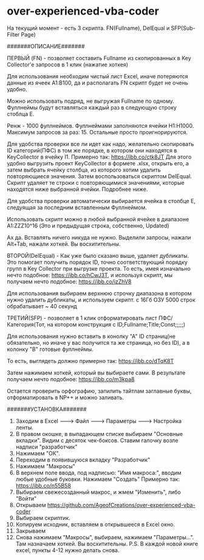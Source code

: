 # over-experienced-vba-coder
На текущий момент - есть 3 скрипта. FN(Fullname), DelEqual и SFP(Sub-Filter Page)


#######ОПИСАНИЕ#######


ПЕРВЫЙ (FN) - позволяет составить Fullname из скопированных в Key Collector'e запросов в 1 клик (нажатие хоткея)

  Для использования необходим чистый лист Excel, иначе потеряются данные из ячеек A1:B100, да и располагать FN скрипт будет не очень удобно.
  
  Можно использовать подряд, не выгружая Fullname по одному. Фуллнеймы будут вставляться каждый раз в следующую строку стоблца E.
  
  Ренж - 1000 фуллнеймов. Фуллнеймами заполняются ячейки H1:H1000. Максимум запросов за раз: 15. Остальные просто проигнорируются.
  
  Для удобства проверки все ли идет как надо, желательно скопировать ID категорий(ПФС) в том же порядке, 
      в котором они находятся в KeyCollector в ячейку I1. Примерно так: https://ibb.co/ctk8JT
         Для этого удобно выгрузить проект KeyCollector в формете .xlsx, открыть его, а затем выбрать ячейку столбца, из которого хотим удалить повторяющиеся значения. Затем воспользоваться скриптом DelEqual. Скрипт удаляет те строки с повторяющимися значениями, которые находятся ниже выбранной ячейки. Подробнее ниже.
      
  Для удобства проверки автоматически выбирается ячейка в столбце Е, следуящая за последним вставленным Фуллнеймом.
  
  Использовать скрипт можно в любой выбранной ячейке в диапазоне A1:ZZZ10^16 (Это и предыдущая строка, собственно, Updated)
  
  Ах да. Вставлять ничего никуда не нужно. Выделили запросы, нажали Alt+Tab, нажали хоткей. Вы восхитительны.


ВТОРОЙ(DelEqual) - Как уже было сказано выше, удаляет дубликаты. Это помогает получить порядок ID, точно соответствующий порядку групп в Key Collector при выгрузке проекта. То есть, имея изначально нечто подобное: https://ibb.co/hCwJ3T, и используя скрипт, мы получаем нечто подобное: https://ibb.co/izZhV8

   Для использования выбираем верхнюю строчку диапазона в котором нужно удалить дубликаты, и используем скрипт. с 16Гб ОЗУ 5000 строк обрабатывает ~ 40 секунд

  
ТРЕТИЙ(SFP) - позволяет в 1 клик отформатировать лист ПФС/Категория(Тот, на котором конструкция с ID;Fullname;Title;Const;;;;;)

  Для использования нужно вставить в конолку "А" ID страниц(не обязательно, но иначе у вас получится та же страница, но без ID), 
      а в колонку "B" готовые фуллнеймы.
      
  То есть, выглядеть должно примерно так: https://ibb.co/dTqK8T
  
  Затем нажимаем хоткей, который вы выбираете сами. В результате получаем нечто подобное: https://ibb.co/m3kpa8
  
  Остается проверить орфографию, запилить тайтлам заглавные буквы, отформатировать в NP++ и можно заливать.
  
#######УСТАНОВКА#######
1. Заходим в Excel ---> Файл ---> Параметры ---> Настройка ленты.
2. В правом окошке, в выпадающем списке выбираем "Основные вкладки". Видим с десяток чек-боксов. Ставим галочку возле надписи "разработчик"
3. Нажимаем "ОК".
4. Переходим в появившуюся вкладку "Разработчик"
5. Нажимаем "Макросы"
6. В верхнем поле ввода, под надписью: "Имя макроса:", вводим любые удобные буковки. Нажимаем "Создать" Примерно так: https://ibb.co/n55B58
7. Выбираем свежесозданный макрос, и жмем "Изменить", либо "Войти"
8. Открываем https://github.com/AgeofCreations/over-experienced-vba-coder
9. Выбираем скриптик.
10. Копируем исходник, вставляем в открывшееся в Excel окно.
11. Закрываем
12. Снова нажимаем "Макросы", выбираем, нажимаем "Параметры...". Там назначаем хоткей. Вы восхитительны.
  P.S. В каждой новой книге excel, пункты 4-12 нужно делать снова.
